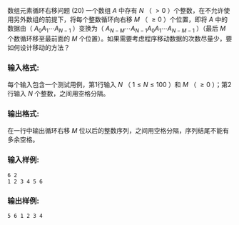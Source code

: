 数组元素循环右移问题 (20)
一个数组 $A$ 中存有 $N$ （ $>0$ ）个整数，在不允许使用另外数组的前提下，将每个整数循环向右移 $M$ （ $\ge 0$ ）个位置，即将
$A$ 中的数据由（ $A_0 A_1 \cdots A_{N-1}$ ）变换为（ $A_{N-M} \cdots A_{N-1} A_0 A_1
\cdots A_{N-M-1}$ ）（最后 $M$ 个数循环移至最前面的 $M$ 个位置）。如果需要考虑程序移动数据的次数尽量少，要如何设计移动的方法？

### 输入格式:

每个输入包含一个测试用例，第1行输入 $N$ （ $1\le N \le 100$ ）和 $M$ （ $\ge 0$ ）；第2行输入 $N$
个整数，之间用空格分隔。

### 输出格式:

在一行中输出循环右移 $M$ 位以后的整数序列，之间用空格分隔，序列结尾不能有多余空格。

### 输入样例:

    
    
    6 2
    1 2 3 4 5 6
    

### 输出样例:

    
    
    5 6 1 2 3 4
    

